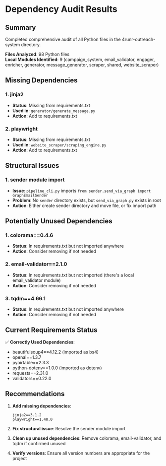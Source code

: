 # Dependency Audit Results

## Summary
Completed comprehensive audit of all Python files in the 4runr-outreach-system directory.

**Files Analyzed**: 98 Python files  
**Local Modules Identified**: 9 (campaign_system, email_validator, engager, enricher, generator, message_generator, scraper, shared, website_scraper)

## Missing Dependencies

### 1. jinja2
- **Status**: Missing from requirements.txt
- **Used in**: `generator/generate_message.py`
- **Action**: Add to requirements.txt

### 2. playwright
- **Status**: Missing from requirements.txt  
- **Used in**: `website_scraper/scraping_engine.py`
- **Action**: Add to requirements.txt

## Structural Issues

### 1. sender module import
- **Issue**: `pipeline_cli.py` imports `from sender.send_via_graph import GraphEmailSender`
- **Problem**: No `sender` directory exists, but `send_via_graph.py` exists in root
- **Action**: Either create sender directory and move file, or fix import path

## Potentially Unused Dependencies

### 1. colorama==0.4.6
- **Status**: In requirements.txt but not imported anywhere
- **Action**: Consider removing if not needed

### 2. email-validator==2.1.0
- **Status**: In requirements.txt but not imported (there's a local email_validator module)
- **Action**: Consider removing if not needed

### 3. tqdm==4.66.1
- **Status**: In requirements.txt but not imported anywhere
- **Action**: Consider removing if not needed

## Current Requirements Status

✅ **Correctly Used Dependencies**:
- beautifulsoup4==4.12.2 (imported as bs4)
- openai==1.3.7
- pyairtable==2.3.3
- python-dotenv==1.0.0 (imported as dotenv)
- requests==2.31.0
- validators==0.22.0

## Recommendations

1. **Add missing dependencies**:
   ```
   jinja2==3.1.2
   playwright==1.40.0
   ```

2. **Fix structural issue**: Resolve the sender module import

3. **Clean up unused dependencies**: Remove colorama, email-validator, and tqdm if confirmed unused

4. **Verify versions**: Ensure all version numbers are appropriate for the project